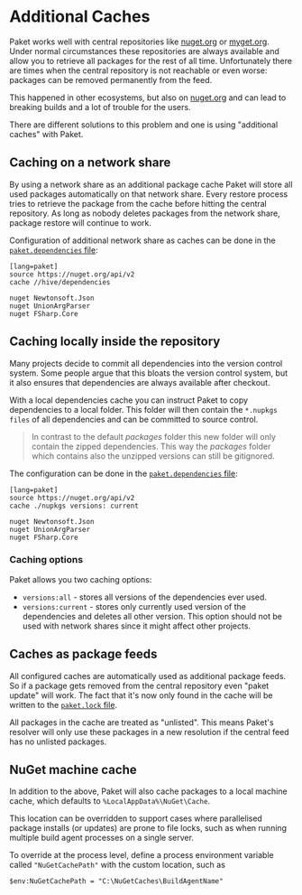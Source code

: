 # Additional Caches

Paket works well with central repositories like [nuget.org](https://www.nuget.org/) or [myget.org](http://myget.org/). Under normal circumstances these repositories are always available and allow you to retrieve all packages for the rest of all time.
Unfortunately there are times when the central repository is not reachable or even worse: packages can be removed permanently from the feed.

This happened in other ecosystems, but also on [nuget.org](https://www.nuget.org/) and can lead to breaking builds and a lot of trouble for the users.

There are different solutions to this problem and one is using "additional caches" with Paket.

## Caching on a network share

By using a network share as an additional package cache Paket will store all used packages automatically on that network share.
Every restore process tries to retrieve the package from the cache before hitting the central repository.
As long as nobody deletes packages from the network share, package restore will continue to work.

Configuration of additional network share as caches can be done in the  [`paket.dependencies` file](dependencies-file.html):

    [lang=paket]
    source https://nuget.org/api/v2
    cache //hive/dependencies

    nuget Newtonsoft.Json
    nuget UnionArgParser
    nuget FSharp.Core

## Caching locally inside the repository

Many projects decide to commit all dependencies into the version control system.
Some people argue that this bloats the version control system, but it also ensures that dependencies are always available after checkout.

With a local dependencies cache you can instruct Paket to copy dependencies to a local folder.
This folder will then contain the `*.nupkgs files` of all dependencies and can be committed to source control.

<blockquote>In contrast to the default <i>packages</i> folder this new folder will only contain the zipped dependencies. This way the <i>packages</i> folder which contains also the unzipped versions can still be gitignored.</blockquote>

The configuration can be done in the  [`paket.dependencies` file](dependencies-file.html):

    [lang=paket]
    source https://nuget.org/api/v2
    cache ./nupkgs versions: current

    nuget Newtonsoft.Json
    nuget UnionArgParser
    nuget FSharp.Core

### Caching options

Paket allows you two caching options:

* `versions:all` - stores all versions of the dependencies ever used.
* `versions:current` - stores only currently used version of the dependencies and deletes all other version. This option should not be used with network shares since it might affect other projects.

## Caches as package feeds

All configured caches are automatically used as additional package feeds. So if a package gets removed from the central repository even "paket update" will work.
The fact that it's now only found in the cache will be written to the [`paket.lock` file](lock-file.html).

All packages in the cache are treated as "unlisted". This means Paket's resolver will only use these packages in a new resolution if the central feed has no unlisted packages.

## NuGet machine cache

In addition to the above, Paket will also cache packages to a local machine cache, which defaults to `%LocalAppData%\NuGet\Cache`.  

This location can be overridden to support cases where parallelised package installs (or updates) are prone to file locks, such as when running multiple build agent processes on a single server.

To override at the process level, define a process environment variable called `"NuGetCachePath"` with the custom location, such as

    $env:NuGetCachePath = "C:\NuGetCaches\BuildAgentName"
